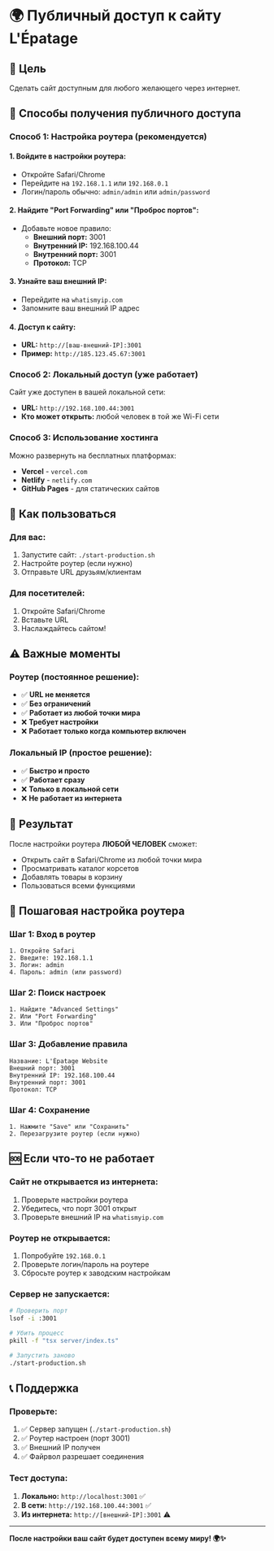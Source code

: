 # 🌍 Публичный доступ к сайту L'Épatage

## 🎯 Цель
Сделать сайт доступным для любого желающего через интернет.

## 🚀 Способы получения публичного доступа

### **Способ 1: Настройка роутера (рекомендуется)**

#### 1. Войдите в настройки роутера:
- Откройте Safari/Chrome
- Перейдите на `192.168.1.1` или `192.168.0.1`
- Логин/пароль обычно: `admin/admin` или `admin/password`

#### 2. Найдите "Port Forwarding" или "Проброс портов":
- Добавьте новое правило:
  - **Внешний порт:** 3001
  - **Внутренний IP:** 192.168.100.44
  - **Внутренний порт:** 3001
  - **Протокол:** TCP

#### 3. Узнайте ваш внешний IP:
- Перейдите на `whatismyip.com`
- Запомните ваш внешний IP адрес

#### 4. Доступ к сайту:
- **URL:** `http://[ваш-внешний-IP]:3001`
- **Пример:** `http://185.123.45.67:3001`

### **Способ 2: Локальный доступ (уже работает)**

Сайт уже доступен в вашей локальной сети:
- **URL:** `http://192.168.100.44:3001`
- **Кто может открыть:** любой человек в той же Wi-Fi сети

### **Способ 3: Использование хостинга**

Можно развернуть на бесплатных платформах:
- **Vercel** - `vercel.com`
- **Netlify** - `netlify.com`
- **GitHub Pages** - для статических сайтов

## 📱 Как пользоваться

### Для вас:
1. Запустите сайт: `./start-production.sh`
2. Настройте роутер (если нужно)
3. Отправьте URL друзьям/клиентам

### Для посетителей:
1. Откройте Safari/Chrome
2. Вставьте URL
3. Наслаждайтесь сайтом!

## ⚠️ Важные моменты

### Роутер (постоянное решение):
- ✅ **URL не меняется**
- ✅ **Без ограничений**
- ✅ **Работает из любой точки мира**
- ❌ **Требует настройки**
- ❌ **Работает только когда компьютер включен**

### Локальный IP (простое решение):
- ✅ **Быстро и просто**
- ✅ **Работает сразу**
- ❌ **Только в локальной сети**
- ❌ **Не работает из интернета**

## 🎉 Результат

После настройки роутера **ЛЮБОЙ ЧЕЛОВЕК** сможет:
- Открыть сайт в Safari/Chrome из любой точки мира
- Просматривать каталог корсетов
- Добавлять товары в корзину
- Пользоваться всеми функциями

## 🔧 Пошаговая настройка роутера

### Шаг 1: Вход в роутер
```
1. Откройте Safari
2. Введите: 192.168.1.1
3. Логин: admin
4. Пароль: admin (или password)
```

### Шаг 2: Поиск настроек
```
1. Найдите "Advanced Settings"
2. Или "Port Forwarding"
3. Или "Проброс портов"
```

### Шаг 3: Добавление правила
```
Название: L'Épatage Website
Внешний порт: 3001
Внутренний IP: 192.168.100.44
Внутренний порт: 3001
Протокол: TCP
```

### Шаг 4: Сохранение
```
1. Нажмите "Save" или "Сохранить"
2. Перезагрузите роутер (если нужно)
```

## 🆘 Если что-то не работает

### Сайт не открывается из интернета:
1. Проверьте настройки роутера
2. Убедитесь, что порт 3001 открыт
3. Проверьте внешний IP на `whatismyip.com`

### Роутер не открывается:
1. Попробуйте `192.168.0.1`
2. Проверьте логин/пароль на роутере
3. Сбросьте роутер к заводским настройкам

### Сервер не запускается:
```bash
# Проверить порт
lsof -i :3001

# Убить процесс
pkill -f "tsx server/index.ts"

# Запустить заново
./start-production.sh
```

## 📞 Поддержка

### Проверьте:
1. ✅ Сервер запущен (`./start-production.sh`)
2. ✅ Роутер настроен (порт 3001)
3. ✅ Внешний IP получен
4. ✅ Файрвол разрешает соединения

### Тест доступа:
1. **Локально:** `http://localhost:3001` ✅
2. **В сети:** `http://192.168.100.44:3001` ✅
3. **Из интернета:** `http://[внешний-IP]:3001` ⚠️

---

**После настройки ваш сайт будет доступен всему миру! 🌍✨**
